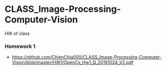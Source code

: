 # CLASS_Image-Processing-Computer-Vision
HW of class

### Homework 1
- https://github.com/ChienChia000/CLASS_Image-Processing-Computer-Vision/blob/master/HW1/OpenCv_Hw1_Q_20191024_V2.pdf
